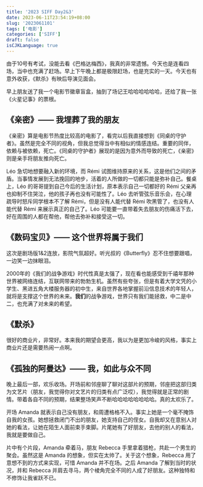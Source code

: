 ```yaml
---
title: '2023 SIFF Day2&3'
date: 2023-06-11T23:54:19+08:00
slug: '2023061101'
tags: ['电影']
categories: ['SIFF']
draft: false
isCJKLanguage: true
---
```

由于10号有考试，没能去看《巴格达梅西》，我真的非常遗憾。今天也是连看四场，当中也充满了赶场。早上下午晚上都是极限赶场，也是充实的一天。今天也有意外收获，《默杀》有映后导演见面会。

早上朋友送了我一个电影节徽章盲盒，抽到了场记王哈哈哈哈哈哈，还给了我一张《火星记事》的票根。

## 《亲密》—— 我埋葬了我的朋友

《亲密》算是电影节热度比较高的电影了，看完以后我直接想到《同桌的守护者》。虽然是完全不同的视角，但我总觉得当中有相似的情感连结。重要的同伴，依赖与被依赖，死亡。《同桌的守护者》展现的是因为意外而导致的死亡，《亲密》则是亲手将朋友推向死亡。

Léo 急切地想要融入新的环境，而 Rémi 试图维持原来的关系，这是他们之间的矛盾。当事情发展到无法挽回的地步，活着的人所做的一切都只能是弥补自己。餐桌上，Léo 的哥哥提到自己今后的生活计划，原本表示自己一切都好的 Rémi 父亲再也抑制不住哭泣，他的孩子再也没有可能性了。Léo 去听管弦乐音乐会，在心理疏导时怒斥同学根本不了解 Rémi，但是没有人能代替 Rémi 吹黑管了，也没有人能代替 Rémi 来展示真正的自己了。Léo 可能要一直带着失去朋友的伤痛活下去，好在周围的人都在帮他，帮他去弥补和接受这一切。

## 《数码宝贝》—— 这个世界将属于我们

这次是剧场版1&2连放，影院气氛超好。听光叔的《Butterfly》忍不住想要跟唱，一边笑一边抹眼泪。

2000年的《我们的战争游戏》时代性真是太强了，现在看也能感受到千禧年那种世界被网络连结，互联网带来的勃勃生机。虽然有些夸张，但是有着大学文凭的小学生、黑进五角大楼服务器的初中生，来自世界各地掌握前沿信息技术的年轻人，就将是支撑这个世界的未来。**我们**的战争游戏，世界只有我们能拯救，中二是中二，也充满了对未来的希望。

## 《默杀》

很好的商业片，非常好。本来我的期望会更高，我以为是更加冷峻的风格，事实上商业片还是需要热闹一点啊。

## 《孤独的阿曼达》—— 我，如此与众不同

晚上最后一部，欢乐收场。开场前和邻座聊了聊对这部片的预期，邻座把这部归类为文艺片（朋友，我觉得你对文艺片的归类有点广泛哎），我觉得就是正常的剧情。带着各自不同的预期，结果整场笑声不断哈哈哈哈哈哈哈哈。真的太欢乐了。

开场 Amanda 就表示自己没有朋友，和周遭格格不入。事实上她是一个毫不掩饰自我的女孩。她想拯救闭门不出的朋友，她支持自己的侄女。自我却又在意别人对她的看法，让她在陌生人面前束手束脚。片尾她有了好朋友，去他的别人的看法，我就是要做自己。

片中有个片段，Amanda 牵着马，朋友 Rebecca 手里拿着猎枪，共赴一个男生的聚会。虽然这是 Amanda 的想象，但实在太帅了。关于这个想象，Rebecca 用了意想不到的方式来实现，可惜 Amanda 并不在场。之后 Amanda 了解到当时的状况，并和 Rebecca 并肩去寻马，两个棱角完全不同的人成了好朋友。这种独特和不修饰让我雀跃不已。
